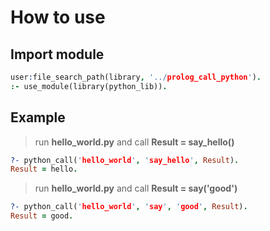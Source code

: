 # How to use

## Import module

``` prolog
user:file_search_path(library, '../prolog_call_python').
:- use_module(library(python_lib)).
```

## Example

> run **hello_world.py** and call **Result = say_hello()**

``` prolog
?- python_call('hello_world', 'say_hello', Result).
Result = hello.
```

> run **hello_world.py** and call **Result = say('good')**

``` prolog
?- python_call('hello_world', 'say', 'good', Result).
Result = good.
```
